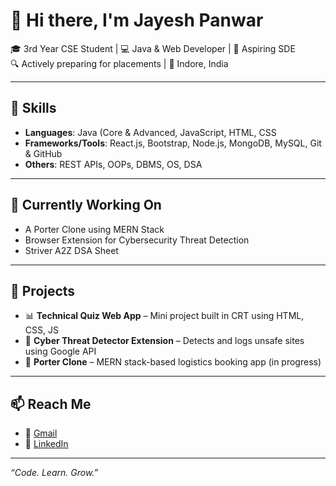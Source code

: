 # 👋 Hi there, I'm Jayesh Panwar

🎓 3rd Year CSE Student | 💻 Java & Web Developer | 🚀 Aspiring SDE  
🔍 Actively preparing for placements | 📍 Indore, India

---

## 🚀 Skills
- **Languages**: Java (Core & Advanced, JavaScript, HTML, CSS  
- **Frameworks/Tools**: React.js, Bootstrap, Node.js, MongoDB, MySQL, Git & GitHub  
- **Others**: REST APIs, OOPs, DBMS, OS, DSA

---

## 🧠 Currently Working On
- A Porter Clone using MERN Stack  
- Browser Extension for Cybersecurity Threat Detection  
- Striver A2Z DSA Sheet 

---

## 💼 Projects
- 📊 **Technical Quiz Web App** – Mini project built in CRT using HTML, CSS, JS  
- 🚨 **Cyber Threat Detector Extension** – Detects and logs unsafe sites using Google API  
- 🚚 **Porter Clone** – MERN stack-based logistics booking app (in progress)  


---

## 📫 Reach Me
- 📧 [Gmail](panwarjayesh2003@gmail.com)  
- 💼 [LinkedIn](www.linkedin.com/in/jayesh-panwar)  

---


_“Code. Learn. Grow.”_



